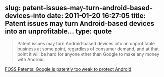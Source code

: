 slug: patent-issues-may-turn-android-based-devices-into
date: 2011-01-20 16:27:05
title: Patent issues may turn Android-based devices into an unprofitable...
type: quote
---

> Patent issues may turn Android-based devices into an unprofitable business at some point, regardless of consumer demand, and at that point it will be hard for anyone other than Google to make any money with Android.

[FOSS Patents: Google is patently too weak to protect Android](http://fosspatents.blogspot.com/2011/01/google-is-patently-too-weak-to-protect.html)
